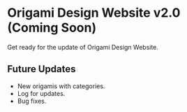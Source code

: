 # Origami Design Website v2.0 (Coming Soon)
Get ready for the update of Origami Design Website.

## Future Updates
* New origamis with categories.
* Log for updates.
* Bug fixes.
